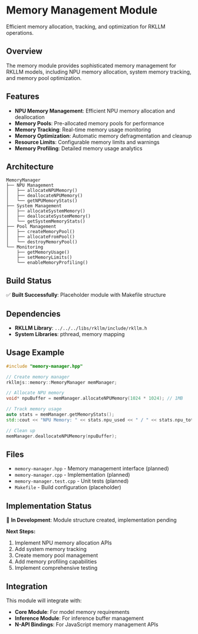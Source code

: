 # Memory Management Module

Efficient memory allocation, tracking, and optimization for RKLLM operations.

## Overview

The memory module provides sophisticated memory management for RKLLM models, including NPU memory allocation, system memory tracking, and memory pool optimization.

## Features

- **NPU Memory Management**: Efficient NPU memory allocation and deallocation
- **Memory Pools**: Pre-allocated memory pools for performance
- **Memory Tracking**: Real-time memory usage monitoring
- **Memory Optimization**: Automatic memory defragmentation and cleanup
- **Resource Limits**: Configurable memory limits and warnings
- **Memory Profiling**: Detailed memory usage analytics

## Architecture

```
MemoryManager
├── NPU Management
│   ├── allocateNPUMemory()
│   ├── deallocateNPUMemory()
│   └── getNPUMemoryStats()
├── System Management
│   ├── allocateSystemMemory()
│   ├── deallocateSystemMemory()
│   └── getSystemMemoryStats()
├── Pool Management
│   ├── createMemoryPool()
│   ├── allocateFromPool()
│   └── destroyMemoryPool()
└── Monitoring
    ├── getMemoryUsage()
    ├── setMemoryLimits()
    └── enableMemoryProfiling()
```

## Build Status

✅ **Built Successfully**: Placeholder module with Makefile structure

## Dependencies

- **RKLLM Library**: `../../../libs/rkllm/include/rkllm.h`
- **System Libraries**: pthread, memory mapping

## Usage Example

```cpp
#include "memory-manager.hpp"

// Create memory manager
rkllmjs::memory::MemoryManager memManager;

// Allocate NPU memory
void* npuBuffer = memManager.allocateNPUMemory(1024 * 1024); // 1MB

// Track memory usage
auto stats = memManager.getMemoryStats();
std::cout << "NPU Memory: " << stats.npu_used << " / " << stats.npu_total << std::endl;

// Clean up
memManager.deallocateNPUMemory(npuBuffer);
```

## Files

- `memory-manager.hpp` - Memory management interface (planned)
- `memory-manager.cpp` - Implementation (planned)
- `memory-manager.test.cpp` - Unit tests (planned)
- `Makefile` - Build configuration (placeholder)

## Implementation Status

🚧 **In Development**: Module structure created, implementation pending

**Next Steps:**
1. Implement NPU memory allocation APIs
2. Add system memory tracking
3. Create memory pool management
4. Add memory profiling capabilities
5. Implement comprehensive testing

## Integration

This module will integrate with:
- **Core Module**: For model memory requirements
- **Inference Module**: For inference buffer management
- **N-API Bindings**: For JavaScript memory management APIs
